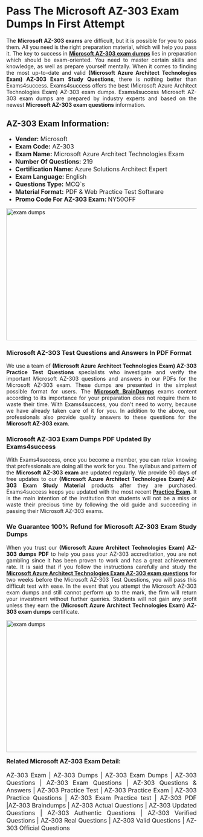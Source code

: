 <h1><strong><strong>Pass The Microsoft AZ-303 Exam Dumps In First Attempt</strong></strong></h1> <p style="text-align:justify">The <strong>Microsoft AZ-303 exams</strong> are difficult, but it is possible for you to pass them. All you need is the right preparation material, which will help you pass it. The key to success in <a href="https://www.exams4success.com/microsoft/az-303-pdf-exam-dumps"><strong>Microsoft AZ-303 exam dumps</strong></a> lies in preparation which should be exam-oriented. You need to master certain skills and knowledge, as well as prepare yourself mentally. When it comes to finding the most up-to-date and valid <strong>(Microsoft Azure Architect Technologies Exam) AZ-303 Exam Study Questions</strong>, there is nothing better than Exams4success. Exams4success offers the best (Microsoft Azure Architect Technologies Exam) AZ-303 exam dumps. Exams4success Microsoft AZ-303 exam dumps are prepared by industry experts and based on the newest <strong>Microsoft AZ-303 exam questions</strong> information.</p> <h2><strong><strong>AZ-303 Exam Information:</strong></strong></h2> <ul> <li><span style="font-size:16px"><strong>Vender:</strong> Microsoft</span></li> <li><span style="font-size:16px"><strong>Exam Code:</strong> AZ-303</span></li> <li><span style="font-size:16px"><strong>Exam Name:</strong> Microsoft Azure Architect Technologies Exam</span></li> <li><span style="font-size:16px"><strong>Number Of Questions:</strong> 219</span></li> <li><span style="font-size:16px"><strong>Certification Name:</strong> Azure Solutions Architect Expert</span></li> <li><span style="font-size:16px"><strong>Exam Language:</strong> English</span></li> <li><span style="font-size:16px"><strong>Questions Type:</strong> MCQ`s</span></li> <li><span style="font-size:16px"><strong>Material Format:</strong> PDF & Web Practice Test Software</span></li> <li><span style="font-size:16px"><strong>Promo Code For AZ-303 Exam: </strong>NY50OFF</span></li> </ul> <p><a href="https://www.exams4success.com/microsoft/az-303-pdf-exam-dumps" rel="no-follow"><img alt="exam dumps" src="https://www.certcollections.com/uploads/content/infrist1.png" style="height:350px; width:750px" /></a></p> <h3><strong>Microsoft AZ-303 Test Questions and Answers In PDF Format</strong></h3> <p style="text-align:justify">We use a team of <strong>(Microsoft Azure Architect Technologies Exam) AZ-303 Practice Test Questions</strong> specialists who investigate and verify the important Microsoft AZ-303 questions and answers in our PDFs for the Microsoft AZ-303 exam. These dumps are presented in the simplest possible format for users. The <a href="https://www.exams4success.com/microsoft-exam-dumps"><strong>Microsoft BrainDumps</strong></a> exams content according to its importance for your preparation does not require them to waste their time. With Exams4success, you don't need to worry, because we have already taken care of it for you. In addition to the above, our professionals also provide quality answers to these questions for the<strong> Microsoft AZ-303 exam</strong>.</p> <h3><strong> Microsoft AZ-303 Exam Dumps PDF Updated By Exams4success</strong></h3> <p style="text-align:justify">With Exams4success, once you become a member, you can relax knowing that professionals are doing all the work for you. The syllabus and pattern of the <strong>Microsoft AZ-303 exam </strong>are updated regularly. We provide 90 days of free updates to our <strong>(Microsoft Azure Architect Technologies Exam) AZ-303 Exam Study Material</strong> products after they are purchased. Exams4success keeps you updated with the most recent <a href="https://www.exams4success.com/"><strong>Practice Exam</strong></a>. It is the main intention of the institution that students will not be a miss or waste their precious time by following the old guide and succeeding in passing their Microsoft AZ-303 exams.</p> <h3 style="text-align:justify"><strong>We Guarantee 100% Refund for Microsoft AZ-303 Exam Study Dumps</strong></h3> <p style="text-align:justify">When you trust our <strong>(Microsoft Azure Architect Technologies Exam) AZ-303 dumps PDF</strong> to help you pass your AZ-303 accreditation, you are not gambling since it has been proven to work and has a great achievement rate. It is said that if you follow the instructions carefully and study the <a href="https://www.exams4success.com/microsoft/az-303-pdf-exam-dumps"><strong>Microsoft Azure Architect Technologies Exam AZ-303 exam questions</strong></a> for two weeks before the Microsoft AZ-303 Test Questions, you will pass this difficult test with ease. In the event that you attempt the Microsoft AZ-303 exam dumps and still cannot perform up to the mark, the firm will return your investment without further queries. Students will not gain any profit unless they earn the <strong>(Microsoft Azure Architect Technologies Exam) AZ-303 exam dumps</strong> certificate.</p> <p style="text-align:justify"><a href="https://www.exams4success.com/microsoft/az-303-pdf-exam-dumps" rel="no-follow"><img alt="exam dumps" src="https://www.certcollections.com/uploads/content/free_demo1.png" style="height:350px; width:750px" /></a></p> <p style="text-align:justify"><span style="font-size:16px"><strong>Related Microsoft AZ-303 Exam Detail:</strong></span><br /> <br /> <span style="font-size:16px">AZ-303 Exam | AZ-303 Dumps | AZ-303 Exam Dumps | AZ-303 Questions | AZ-303 Exam Questions | AZ-303 Questions & Answers | AZ-303 Practice Test | AZ-303 Practice Exam | AZ-303 Practice Questions | AZ-303 Exam Practice test | AZ-303 PDF |AZ-303 Braindumps | AZ-303 Actual Questions | AZ-303 Updated Questions | AZ-303 Authentic Questions | AZ-303 Verified Questions | AZ-303 Real Questions | AZ-303 Valid Questions | AZ-303 Official Questions</span></p>
